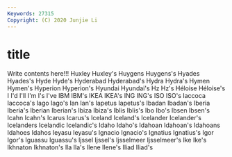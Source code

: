 ```yaml
---
Keywords: 27315
Copyright: (C) 2020 Junjie Li
---
```


# title

Write contents here!!!
Huxley 
Huxley's 
Huygens 
Huygens's 
Hyades 
Hyades's 
Hyde 
Hyde's 
Hyderabad
Hyderabad's 
Hydra 
Hydra's 
Hymen 
Hymen's 
Hyperion 
Hyperion's 
Hyundai 
Hyundai's 
Hz
Hz's 
Héloise 
Héloise's 
I 
I'd 
I'll 
I'm 
I's 
I've 
IBM
IBM's 
IKEA 
IKEA's 
ING 
ING's 
ISO 
ISO's 
Iaccoca 
Iaccoca's 
Iago
Iago's 
Ian 
Ian's 
Iapetus 
Iapetus's 
Ibadan 
Ibadan's 
Iberia 
Iberia's 
Iberian
Iberian's 
Ibiza 
Ibiza's 
Iblis 
Iblis's 
Ibo 
Ibo's 
Ibsen 
Ibsen's 
Icahn
Icahn's 
Icarus 
Icarus's 
Iceland 
Iceland's 
Icelander 
Icelander's 
Icelanders 
Icelandic 
Icelandic's
Idaho 
Idaho's 
Idahoan 
Idahoan's 
Idahoans 
Idahoes 
Idahos 
Ieyasu 
Ieyasu's 
Ignacio
Ignacio's 
Ignatius 
Ignatius's 
Igor 
Igor's 
Iguassu 
Iguassu's 
Ijssel 
Ijssel's 
Ijsselmeer
Ijsselmeer's 
Ike 
Ike's 
Ikhnaton 
Ikhnaton's 
Ila 
Ila's 
Ilene 
Ilene's 
Iliad
Iliad's 
